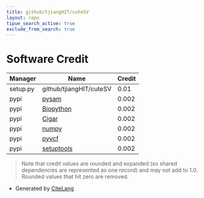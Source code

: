 ```yaml
---
title: github/tjiangHIT/cuteSV
layout: repo
tipue_search_active: true
exclude_from_search: true
---
```

# Software Credit

|Manager|Name|Credit|
|-------|----|------|
|setup.py|github/tjiangHIT/cuteSV|0.01|
|pypi|[pysam](https://github.com/pysam-developers/pysam)|0.002|
|pypi|[Biopython](https://biopython.org/)|0.002|
|pypi|[Cigar](https://github.com/brentp/cigar)|0.002|
|pypi|[numpy](https://www.numpy.org)|0.002|
|pypi|[pyvcf](https://github.com/jamescasbon/PyVCF)|0.002|
|pypi|[setuptools](https://github.com/pypa/setuptools)|0.002|


> Note that credit values are rounded and expanded (so shared dependencies are represented as one record) and may not add to 1.0. Rounded values that hit zero are removed.


- Generated by [CiteLang](https://github.com/vsoch/citelang)
